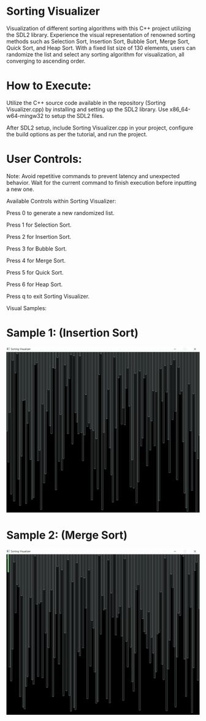 # Sorting Visualizer

Visualization of different sorting algorithms with this C++ project utilizing the SDL2 library. Experience the visual representation of renowned sorting methods such as Selection Sort, Insertion Sort, Bubble Sort, Merge Sort, Quick Sort, and Heap Sort. With a fixed list size of 130 elements, users can randomize the list and select any sorting algorithm for visualization, all converging to ascending order.


# How to Execute:

Utilize the C++ source code available in the repository (Sorting Visualizer.cpp) by installing and setting up the SDL2 library. Use x86_64-w64-mingw32 to setup the SDL2 files.

After SDL2 setup, include Sorting Visualizer.cpp in your project, configure the build options as per the tutorial, and run the project.


# User Controls:

Note: Avoid repetitive commands to prevent latency and unexpected behavior. Wait for the current command to finish execution before inputting a new one.

Available Controls within Sorting Visualizer:

Press 0 to generate a new randomized list.

Press 1 for Selection Sort.

Press 2 for Insertion Sort.

Press 3 for Bubble Sort.

Press 4 for Merge Sort.

Press 5 for Quick Sort.

Press 6 for Heap Sort.

Press q to exit Sorting Visualizer.

Visual Samples:


# Sample 1: (Insertion Sort)
![Example1](https://github.com/sanskritisahu21/Sorting-Visualizer/blob/main/example1%20(1).gif)


# Sample 2: (Merge Sort)
![Example2](https://github.com/sanskritisahu21/Sorting-Visualizer/blob/main/example2.gif)
